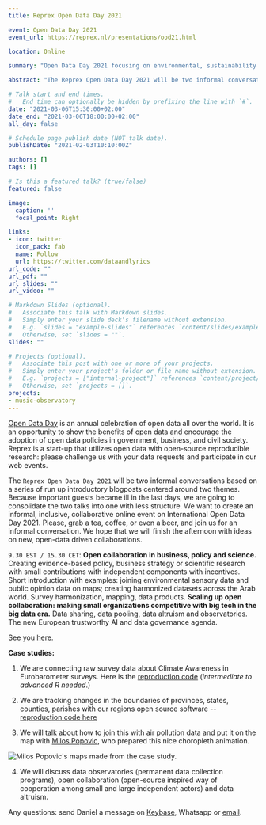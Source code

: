 ```yaml
---
title: Reprex Open Data Day 2021

event: Open Data Day 2021
event_url: https://reprex.nl/presentations/ood21.html

location: Online

summary: "Open Data Day 2021 focusing on environmental, sustainability and public spending data mapping."

abstract: "The Reprex Open Data Day 2021 will be two informal conversations based on a series of run up introductory    blogposts, tutorial, interviews centered around two themes. 1. Open collaboration in business, policy and science      and 2. Scaling up open collaboration: making small organizations competitive with big tech in the big data era. Our    case study will be based around the International Open Data Day 2021 themes, i.e. environmental, sustainability,       public spending and data mapping."

# Talk start and end times.
#   End time can optionally be hidden by prefixing the line with `#`.
date: "2021-03-06T15:30:00+02:00"
date_end: "2021-03-06T18:00:00+02:00"
all_day: false

# Schedule page publish date (NOT talk date).
publishDate: "2021-02-03T10:10:00Z"

authors: []
tags: []

# Is this a featured talk? (true/false)
featured: false

image:
  caption: ''
  focal_point: Right

links:
- icon: twitter
  icon_pack: fab
  name: Follow
  url: https://twitter.com/dataandlyrics
url_code: ""
url_pdf: ""
url_slides: ""
url_video: ""

# Markdown Slides (optional).
#   Associate this talk with Markdown slides.
#   Simply enter your slide deck's filename without extension.
#   E.g. `slides = "example-slides"` references `content/slides/example-slides.md`.
#   Otherwise, set `slides = ""`.
slides: ""

# Projects (optional).
#   Associate this post with one or more of your projects.
#   Simply enter your project's folder or file name without extension.
#   E.g. `projects = ["internal-project"]` references `content/project/deep-learning/index.md`.
#   Otherwise, set `projects = []`.
projects:
- music-observatory
---
```


[Open Data Day](https://opendataday.org/)  is an annual celebration of open data all over the world. It is an opportunity to show the benefits of open data and encourage the adoption of open data policies in government, business, and civil society. Reprex is a start-up that utilizes open data with open-source reproducible research: please challenge us with your data requests and participate in our web events.

The `Reprex Open Data Day 2021` will be two informal conversations based on a series of run up introductory blogposts centered around two themes. Because important guests became ill in the last days, we are going to consolidate the two talks into one with less structure.  We want to create an informal, inclusive, collaborative online event on International Open Data Day 2021. Please, grab a tea, coffee, or even a beer, and join us for an informal conversation. We hope that we will finish the afternoon with ideas on new, open-data driven collaborations.

`9.30 EST / 15.30 CET`:  **Open collaboration in business, policy and science.**   Creating evidence-based policy, business strategy or scientific research with small contributions with independent components with incentives.  Short introduction with examples:  joining environmental sensory data and public opinion data on maps; creating harmonized datasets across the Arab world.  Survey harmonization, mapping, data products.  **Scaling up open collaboration: making small organizations competitive with big tech in the big data era.**  Data sharing, data pooling, data altruism and observatories. The new European trustworthy AI and data governance agenda. 

See you [here](https://meet.jit.si/ReprexOpenDataDay2021).

**Case studies:**

1. We are connecting raw survey data about Climate Awareness in Eurobarometer surveys.  Here is the [reproduction code](https://rpubs.com/antaldaniel/734594) (*intermediate to advanced R needed*.)

2. We are tracking changes in the boundaries of provinces, states, counties, parishes with our regions open source software -- [reproduction code here](https://rpubs.com/antaldaniel/regions-OOD21)

3. We will talk about how to join this with air pollution data and put it on the map with [Milos Popovic](https://dataandlyrics.com/post/2021-03-03-ood_interview_maps/), who prepared this nice choropleth animation.

![Milos Popovic's maps made from the case study.](/media/gif/eu_climate_change.gif)

4. We will discuss data observatories (permanent data collection programs), open collaboration (open-source inspired way of cooperation among small and large independent actors) and data altruism.


Any questions: send Daniel a message on [Keybase](https://keybase.io/antaldaniel), Whatsapp or [email](https://dataandlyrics.com/#contact).
